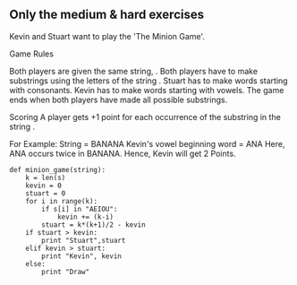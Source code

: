 ## Only the medium & hard exercises

Kevin and Stuart want to play the 'The Minion Game'.

Game Rules

Both players are given the same string, .
Both players have to make substrings using the letters of the string .
Stuart has to make words starting with consonants.
Kevin has to make words starting with vowels.
The game ends when both players have made all possible substrings.

Scoring
A player gets +1 point for each occurrence of the substring in the string .

For Example:
String = BANANA
Kevin's vowel beginning word = ANA
Here, ANA occurs twice in BANANA. Hence, Kevin will get 2 Points. 
``` 
def minion_game(string):
    k = len(s) 
    kevin = 0 
    stuart = 0
    for i in range(k): 
        if s[i] in "AEIOU": 
            kevin += (k-i) 
        stuart = k*(k+1)/2 - kevin 
    if stuart > kevin: 
        print "Stuart",stuart 
    elif kevin > stuart: 
        print "Kevin", kevin 
    else: 
        print "Draw"
``` 
